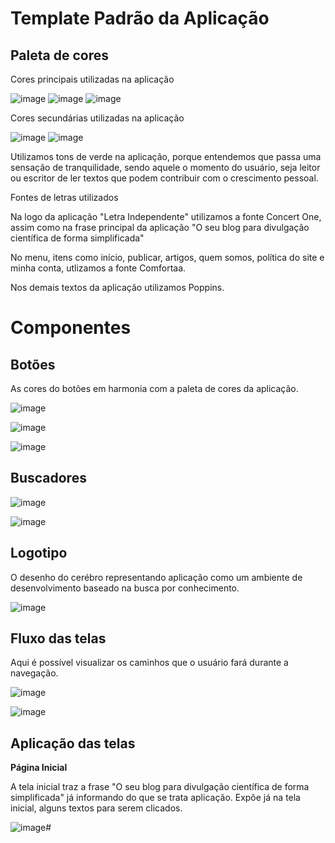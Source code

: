 # Template Padrão da Aplicação

## Paleta de cores

Cores principais utilizadas na aplicação

![image](https://github.com/ICEI-PUC-Minas-PMV-ADS/Letra-Independente/assets/111437215/35a6e8fe-5559-4be8-92a0-5fc93c3a13f9) ![image](https://github.com/ICEI-PUC-Minas-PMV-ADS/Letra-Independente/assets/111437215/4cbfe67c-fb49-4824-b622-a5dee853545b) ![image](https://github.com/ICEI-PUC-Minas-PMV-ADS/Letra-Independente/assets/111437215/0903f4f9-723e-47ba-af86-90cb67abb383)

Cores secundárias utilizadas na aplicação

![image](https://github.com/ICEI-PUC-Minas-PMV-ADS/Letra-Independente/assets/111437215/8a31640d-f208-4ff5-9e99-a9ccc3a2341c) ![image](https://github.com/ICEI-PUC-Minas-PMV-ADS/Letra-Independente/assets/111437215/43356994-bf3d-49e3-a344-a467b45feabe) 


Utilizamos tons de verde na aplicação, porque entendemos que passa uma sensação de tranquilidade, sendo aquele o momento do usuário, seja leitor ou escritor de ler textos que podem contribuir com o crescimento pessoal.

Fontes de letras utilizados

Na logo da aplicação "Letra Independente" utilizamos a fonte Concert One, assim como na frase principal da aplicação "O seu blog para divulgação científica de forma simplificada"

No menu, itens como início, publicar, artigos, quem somos, política do site e minha conta, utlizamos a fonte Comfortaa.

Nos demais textos da aplicação utilizamos Poppins.

# Componentes

## Botões

As cores do botões em harmonia com a paleta de cores da aplicação.

![image](https://github.com/ICEI-PUC-Minas-PMV-ADS/Letra-Independente/assets/111437215/79cc8117-f41f-4b6c-8109-1ad185393cab) 

![image](https://github.com/ICEI-PUC-Minas-PMV-ADS/Letra-Independente/assets/111437215/a94905a7-3c72-4454-99ed-5a5eb1611463)

![image](https://github.com/ICEI-PUC-Minas-PMV-ADS/Letra-Independente/assets/111437215/84f67acb-9b64-4139-8f63-3a00e328ec29)  


## Buscadores


![image](https://github.com/ICEI-PUC-Minas-PMV-ADS/Letra-Independente/assets/111437215/5c8e96a4-64dd-4607-96e3-18bec5f87eaf)

![image](https://github.com/ICEI-PUC-Minas-PMV-ADS/Letra-Independente/assets/111437215/06c4069b-b2aa-4536-93fe-9833031d709e)

## Logotipo

O desenho do cerébro representando aplicação como um ambiente de desenvolvimento baseado na busca por conhecimento.

![image](https://github.com/ICEI-PUC-Minas-PMV-ADS/Letra-Independente/assets/111437215/dc40a342-2d53-49b0-9e91-b93423893c30)

## Fluxo das telas

Aqui é possível visualizar os caminhos que o usuário fará durante a navegação.

![image](https://github.com/ICEI-PUC-Minas-PMV-ADS/Letra-Independente/assets/111437215/25d36a0f-2ad9-4cac-83e4-d567345a0a83)

![image](https://github.com/ICEI-PUC-Minas-PMV-ADS/Letra-Independente/assets/111437215/4156a56d-6702-49e2-afc3-3aca2f4ed2a8)




## Aplicação das telas

**Página Inicial**

A tela inicial traz a frase "O seu blog para divulgação científica de forma simplificada" já informando do que se trata aplicação. Expôe já na tela inicial, alguns textos para serem clicados.

![image](https://github.com/ICEI-PUC-Minas-PMV-ADS/Letra-Independente/assets/111437215/0aad50ca-f3fa-4441-a334-be45c0b99d7b)#







 


 









